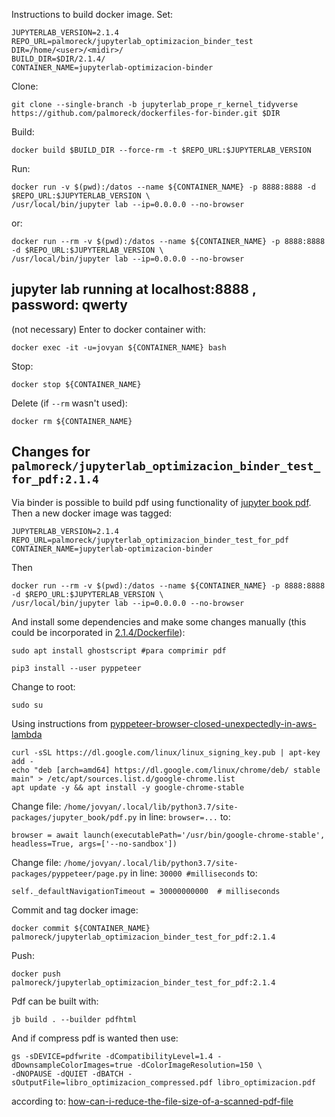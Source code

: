 Instructions to build docker image. Set:

```
JUPYTERLAB_VERSION=2.1.4
REPO_URL=palmoreck/jupyterlab_optimizacion_binder_test
DIR=/home/<user>/<midir>/
BUILD_DIR=$DIR/2.1.4/
CONTAINER_NAME=jupyterlab-optimizacion-binder
```

Clone:

```
git clone --single-branch -b jupyterlab_prope_r_kernel_tidyverse https://github.com/palmoreck/dockerfiles-for-binder.git $DIR
```

Build:

```
docker build $BUILD_DIR --force-rm -t $REPO_URL:$JUPYTERLAB_VERSION
```

Run:

```
docker run -v $(pwd):/datos --name ${CONTAINER_NAME} -p 8888:8888 -d $REPO_URL:$JUPYTERLAB_VERSION \
/usr/local/bin/jupyter lab --ip=0.0.0.0 --no-browser
```

or:

```
docker run --rm -v $(pwd):/datos --name ${CONTAINER_NAME} -p 8888:8888 -d $REPO_URL:$JUPYTERLAB_VERSION \
/usr/local/bin/jupyter lab --ip=0.0.0.0 --no-browser
```


## jupyter lab running at localhost:8888 , password: qwerty

(not necessary) Enter to docker container with:

```
docker exec -it -u=jovyan ${CONTAINER_NAME} bash
```

Stop:

```
docker stop ${CONTAINER_NAME}
```

Delete (if `--rm` wasn't used):


```
docker rm ${CONTAINER_NAME}
```

## Changes for `palmoreck/jupyterlab_optimizacion_binder_test_for_pdf:2.1.4`

Via binder is possible to build pdf using functionality of [jupyter book pdf](https://jupyterbook.org/advanced/pdf.html). Then a new docker image was tagged:

```
JUPYTERLAB_VERSION=2.1.4
REPO_URL=palmoreck/jupyterlab_optimizacion_binder_test_for_pdf
CONTAINER_NAME=jupyterlab-optimizacion-binder
```

Then 

```
docker run --rm -v $(pwd):/datos --name ${CONTAINER_NAME} -p 8888:8888 -d $REPO_URL:$JUPYTERLAB_VERSION \
/usr/local/bin/jupyter lab --ip=0.0.0.0 --no-browser
```

And install some dependencies and make some changes manually (this could be incorporated in [2.1.4/Dockerfile](2.1.4/Dockerfile)):

```
sudo apt install ghostscript #para comprimir pdf

pip3 install --user pyppeteer
```

Change to root:

```
sudo su
```

Using instructions from [pyppeteer-browser-closed-unexpectedly-in-aws-lambda](https://stackoverflow.com/questions/61780476/pyppeteer-browser-closed-unexpectedly-in-aws-lambda)

```
curl -sSL https://dl.google.com/linux/linux_signing_key.pub | apt-key add -
echo "deb [arch=amd64] https://dl.google.com/linux/chrome/deb/ stable main" > /etc/apt/sources.list.d/google-chrome.list
apt update -y && apt install -y google-chrome-stable
```

Change file: `/home/jovyan/.local/lib/python3.7/site-packages/jupyter_book/pdf.py` in line: `browser=...` to:

```
browser = await launch(executablePath='/usr/bin/google-chrome-stable', headless=True, args=['--no-sandbox'])
```

Change file: `/home/jovyan/.local/lib/python3.7/site-packages/pyppeteer/page.py` in line: `30000 #milliseconds` to:

```
self._defaultNavigationTimeout = 30000000000  # milliseconds
```

Commit and tag docker image:

```
docker commit ${CONTAINER_NAME} palmoreck/jupyterlab_optimizacion_binder_test_for_pdf:2.1.4
```

Push:

```
docker push palmoreck/jupyterlab_optimizacion_binder_test_for_pdf:2.1.4
```

Pdf can be built with:

```
jb build . --builder pdfhtml
```

And if compress pdf is wanted then use:

```
gs -sDEVICE=pdfwrite -dCompatibilityLevel=1.4 -dDownsampleColorImages=true -dColorImageResolution=150 \
-dNOPAUSE -dQUIET -dBATCH -sOutputFile=libro_optimizacion_compressed.pdf libro_optimizacion.pdf
```

according to: [how-can-i-reduce-the-file-size-of-a-scanned-pdf-file](https://askubuntu.com/questions/113544/how-can-i-reduce-the-file-size-of-a-scanned-pdf-file)

